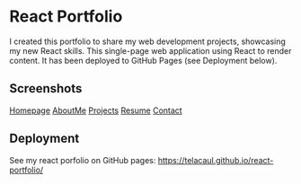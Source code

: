 # React Portfolio
I created this portfolio to share my web development projects, showcasing my new React skills. This single-page web application using React to render content. It has been deployed to GitHub Pages (see Deployment below). 

## Screenshots
[Homepage](./homepage.jpg)
[AboutMe](./about-me.jpg)
[Projects](./projects.jpg)
[Resume](./resume.jpg)
[Contact](./contact.jpg)

## Deployment
See my react porfolio on GitHub pages: https://telacaul.github.io/react-portfolio/

